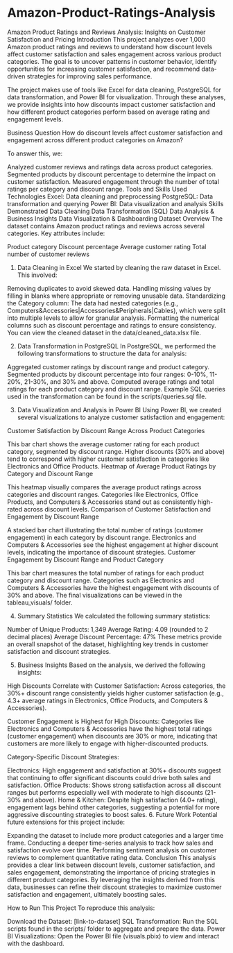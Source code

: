 # Amazon-Product-Ratings-Analysis
Amazon Product Ratings and Reviews Analysis: Insights on Customer Satisfaction and Pricing
Introduction
This project analyzes over 1,000 Amazon product ratings and reviews to understand how discount levels affect customer satisfaction and sales engagement across various product categories. The goal is to uncover patterns in customer behavior, identify opportunities for increasing customer satisfaction, and recommend data-driven strategies for improving sales performance.

The project makes use of tools like Excel for data cleaning, PostgreSQL for data transformation, and Power BI for visualization. Through these analyses, we provide insights into how discounts impact customer satisfaction and how different product categories perform based on average rating and engagement levels.

Business Question
How do discount levels affect customer satisfaction and engagement across different product categories on Amazon?

To answer this, we:

Analyzed customer reviews and ratings data across product categories.
Segmented products by discount percentage to determine the impact on customer satisfaction.
Measured engagement through the number of total ratings per category and discount range.
Tools and Skills Used
Technologies
Excel: Data cleaning and preprocessing
PostgreSQL: Data transformation and querying
Power BI: Data visualization and analysis
Skills Demonstrated
Data Cleaning
Data Transformation (SQL)
Data Analysis & Business Insights
Data Visualization & Dashboarding
Dataset Overview
The dataset contains Amazon product ratings and reviews across several categories. Key attributes include:

Product category
Discount percentage
Average customer rating
Total number of customer reviews
1. Data Cleaning in Excel
We started by cleaning the raw dataset in Excel. This involved:

Removing duplicates to avoid skewed data.
Handling missing values by filling in blanks where appropriate or removing unusable data.
Standardizing the Category column: The data had nested categories (e.g., Computers&Accessories|Accessories&Peripherals|Cables), which were split into multiple levels to allow for granular analysis.
Formatting the numerical columns such as discount percentage and ratings to ensure consistency.
You can view the cleaned dataset in the data/cleaned_data.xlsx file.

2. Data Transformation in PostgreSQL
In PostgreSQL, we performed the following transformations to structure the data for analysis:

Aggregated customer ratings by discount range and product category.
Segmented products by discount percentage into four ranges: 0-10%, 11-20%, 21-30%, and 30% and above.
Computed average ratings and total ratings for each product category and discount range.
Example SQL queries used in the transformation can be found in the scripts/queries.sql file.

3. Data Visualization and Analysis in Power BI
Using Power BI, we created several visualizations to analyze customer satisfaction and engagement:

Customer Satisfaction by Discount Range Across Product Categories

This bar chart shows the average customer rating for each product category, segmented by discount range. Higher discounts (30% and above) tend to correspond with higher customer satisfaction in categories like Electronics and Office Products.
Heatmap of Average Product Ratings by Category and Discount Range

This heatmap visually compares the average product ratings across categories and discount ranges. Categories like Electronics, Office Products, and Computers & Accessories stand out as consistently high-rated across discount levels.
Comparison of Customer Satisfaction and Engagement by Discount Range

A stacked bar chart illustrating the total number of ratings (customer engagement) in each category by discount range. Electronics and Computers & Accessories see the highest engagement at higher discount levels, indicating the importance of discount strategies.
Customer Engagement by Discount Range and Product Category

This bar chart measures the total number of ratings for each product category and discount range. Categories such as Electronics and Computers & Accessories have the highest engagement with discounts of 30% and above.
The final visualizations can be viewed in the tableau_visuals/ folder.

4. Summary Statistics
We calculated the following summary statistics:

Number of Unique Products: 1,349
Average Rating: 4.09 (rounded to 2 decimal places)
Average Discount Percentage: 47%
These metrics provide an overall snapshot of the dataset, highlighting key trends in customer satisfaction and discount strategies.

5. Business Insights
Based on the analysis, we derived the following insights:

High Discounts Correlate with Customer Satisfaction: Across categories, the 30%+ discount range consistently yields higher customer satisfaction (e.g., 4.3+ average ratings in Electronics, Office Products, and Computers & Accessories).

Customer Engagement is Highest for High Discounts: Categories like Electronics and Computers & Accessories have the highest total ratings (customer engagement) when discounts are 30% or more, indicating that customers are more likely to engage with higher-discounted products.

Category-Specific Discount Strategies:

Electronics: High engagement and satisfaction at 30%+ discounts suggest that continuing to offer significant discounts could drive both sales and satisfaction.
Office Products: Shows strong satisfaction across all discount ranges but performs especially well with moderate to high discounts (21-30% and above).
Home & Kitchen: Despite high satisfaction (4.0+ rating), engagement lags behind other categories, suggesting a potential for more aggressive discounting strategies to boost sales.
6. Future Work
Potential future extensions for this project include:

Expanding the dataset to include more product categories and a larger time frame.
Conducting a deeper time-series analysis to track how sales and satisfaction evolve over time.
Performing sentiment analysis on customer reviews to complement quantitative rating data.
Conclusion
This analysis provides a clear link between discount levels, customer satisfaction, and sales engagement, demonstrating the importance of pricing strategies in different product categories. By leveraging the insights derived from this data, businesses can refine their discount strategies to maximize customer satisfaction and engagement, ultimately boosting sales.

How to Run This Project
To reproduce this analysis:

Download the Dataset: [link-to-dataset]
SQL Transformation: Run the SQL scripts found in the scripts/ folder to aggregate and prepare the data.
Power BI Visualizations: Open the Power BI file (visuals.pbix) to view and interact with the dashboard.
